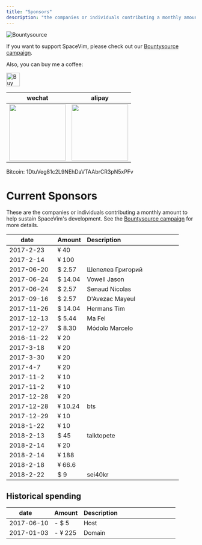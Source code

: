 ```yaml
---
title: "Sponsors"
description: "the companies or individuals contributing a monthly amount to help sustain SpaceVim's development."
---
```


![Bountysource](https://spacevim.org/img/bountysource.png)

If you want to support SpaceVim, please check out our [Bountysource campaign](https://www.bountysource.com/teams/spacevim).

Also, you can buy me a coffee:

<a href='https://ko-fi.com/A538L6H' target='_blank'><img height='36' style='border:0px;height:36px;' src='https://az743702.vo.msecnd.net/cdn/kofi4.png?v=f' border='0' alt='Buy Me a Coffee at ko-fi.com' /></a>

| wechat                                                                   | alipay                                                                     |
| ------------------------------------------------------------------------ | -------------------------------------------------------------------------- |
| <img src="https://spacevim.org/img/weixin.png" height="150" width="150"> | <img src="https://spacevim.org/img/zhifubao.png" height="150" width="150"> |

Bitcoin: 1DtuVeg81c2L9NEhDaVTAAbrCR3pN5xPFv

# Current Sponsors

These are the companies or individuals contributing a monthly amount to help sustain SpaceVim's development.
See the [Bountysource campaign](https://www.bountysource.com/teams/spacevim) for more details.

| date         | Amount  | Description                                   |
| ------------ | ------- | --------------------------------------------- |
| 2017-2-23    | ¥ 40    |                                               |
| 2017-2-14    | ¥ 100   |                                               |
| 2017-06-20   | $ 2.57  | Шепелев Григорий                              |
| 2017-06-24   | $ 14.04 | Vowell Jason                                  |
| 2017-06-24   | $ 2.57  | Senaud Nicolas                                |
| 2017-09-16   | $ 2.57  | D'Avezac Mayeul                               |
| 2017-11-26   | $ 14.04 | Hermans Tim                                   |
| 2017-12-13   | $ 5.44  | Ma Fei                                        |
| 2017-12-27   | $ 8.30  | Módolo Marcelo                                |
| 2016-11-22   | ¥ 20    |                                               |
| 2017-3-18    | ¥ 20    |                                               |
| 2017-3-30    | ¥ 20    |                                               |
| 2017-4-7     | ¥ 20    |                                               |
| 2017-11-2    | ¥ 10    |                                               |
| 2017-11-2    | ¥ 10    |                                               |
| 2017-12-28   | ¥ 20    |                                               |
| 2017-12-28   | ¥ 10.24 | bts                                           |
| 2017-12-29   | ¥ 10    |                                               |
| 2018-1-22    | ¥ 10    |                                               |
| 2018-2-13    | $ 45    | talktopete                                    |
| 2018-2-14    | ¥ 20    |                                               |
| 2018-2-14    | ¥ 188   |                                               |
| 2018-2-18    | ¥ 66.6  |                                               |
| 2018-2-22    | $ 9     | sei40kr                                       |

## Historical spending

| date       | Amount  | Description                                   |
| ---------- | ------- | --------------------------------------------- |
| 2017-06-10 | - $ 5   | Host                                          |
| 2017-01-03 | - ¥ 225 | Domain                                        |
